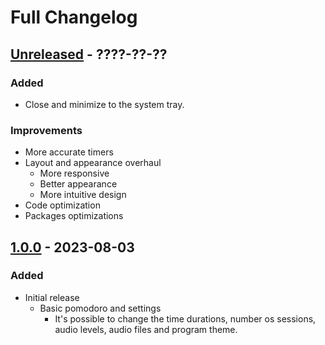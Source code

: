# Full Changelog

## [Unreleased] - ????-??-??

### Added

- Close and minimize to the system tray.

### Improvements

- More accurate timers
- Layout and appearance overhaul
  - More responsive
  - Better appearance
  - More intuitive design
- Code optimization
- Packages optimizations

## [1.0.0] - 2023-08-03

### Added

- Initial release
  - Basic pomodoro and settings
    - It's possible to change the time durations, number os sessions, audio levels, audio files and program theme.

[Unreleased]: https://github.com/thespbgamer/PomodoroPlusPlus/compare/v1.0.0...HEAD
[1.1.0]: https://github.com/thespbgamer/PomodoroPlusPlus/releases/tag/v1.1.0
[1.0.0]: https://github.com/thespbgamer/PomodoroPlusPlus/releases/tag/v1.0.0
